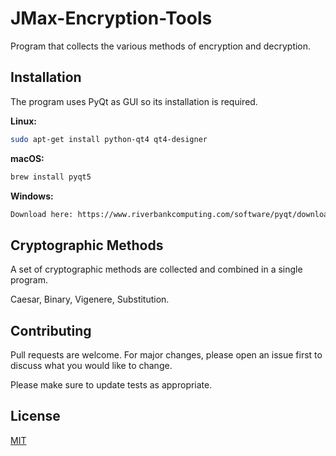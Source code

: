 # JMax-Encryption-Tools
Program that collects the various methods of encryption and decryption.

## Installation

The program uses PyQt as GUI so its installation is required.

**Linux:**
```bash
sudo apt-get install python-qt4 qt4-designer
```
**macOS:**
```bash
brew install pyqt5
```
**Windows:**
```bash
Download here: https://www.riverbankcomputing.com/software/pyqt/download5
```

## Cryptographic Methods

A set of cryptographic methods are collected and combined in a single program.

Caesar, Binary, Vigenere, Substitution.

## Contributing
Pull requests are welcome. For major changes, please open an issue first to discuss what you would like to change.

Please make sure to update tests as appropriate.

## License
[MIT](https://choosealicense.com/licenses/mit/)
